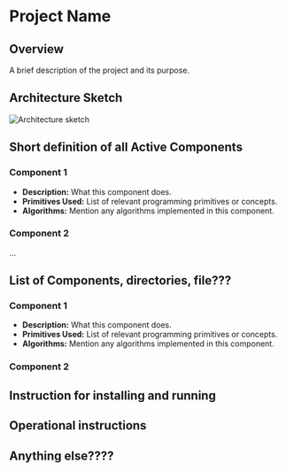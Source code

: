 # Project Name

## Overview

A brief description of the project and its purpose.

## Architecture Sketch

![Architecture sketch](https://github.com/kohei-tateyama/JEMARO/blob/master/ARP/Assignment1/Architecture.jpg)

## Short definition of all Active Components

### Component 1

- **Description:** What this component does.
- **Primitives Used:** List of relevant programming primitives or concepts.
- **Algorithms:** Mention any algorithms implemented in this component.

### Component 2

...

## List of Components, directories, file???

### Component 1

- **Description:** What this component does.
- **Primitives Used:** List of relevant programming primitives or concepts.
- **Algorithms:** Mention any algorithms implemented in this component.

### Component 2


## Instruction for installing and running

## Operational instructions

## Anything else????
